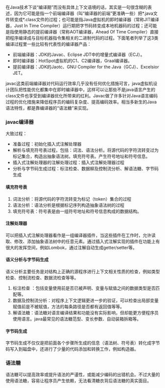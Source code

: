 在Java技术下谈“编译期”而没有具体上下文语境的话，其实是一句很含糊的表述，因为它可能是指一个前端编译器（叫“编译器的前端”更准确一些）把*.java文件转变成*.class文件的过程；也可能是指Java虚拟机的即时编译器（常称JIT编译器，Just In Time Compiler）运行期把字节码转变成本地机器码的过程；还可能是指使用静态的提前编译器（常称AOT编译器，Ahead Of Time Compiler）直接把程序编译成与目标机器指令集相关的二进制代码的过程。下面笔者列举了这3类编译过程里一些比较有代表性的编译器产品：
* 前端编译器：JDK的Javac、Eclipse JDT中的增量式编译器（ECJ）。
* 即时编译器：HotSpot虚拟机的C1、C2编译器，Graal编译器。
* 提前编译器：JDK的Jaotc、GNU Compiler for the Java（GCJ）、Excelsior JET。

javac这类前端编译器对代码运行效率几乎没有任何优化措施可言，java虚拟机设计团队把性能优化都集中在即时编译器中，这样可以让那些不是java语言产生的class文件也享受到编译器优化所带来的红利。Javac做了许多针对Java语言编码过程的优化措施来降低程序员的编码复杂度、提高编码效率。相当多新生的Java语法特性，都是靠编译器的“语法糖”来实现。

### javac编译器
大致过程：
* 准备过程：初始化插入式注解处理器
* 解析与填充符号表过程，包括：词法、语法分析。将源代码的字符流转变过为标记集合，构造出抽象语法树。填充符号表。产生符号地址和符号信息。
* 插入式注解处理器的注解处理过程：插入式注解处理器过程
* 分析与字节码生成过程：标注检查、数据柳及控制流分析、解语法糖、字节码生成

#### 填充符号表
1. 词法分析：将源代码的字符流转变为标记（token）集合的过程
2. 语法分析：语法分析是根据标记序列构造抽象语法树的过程
3. 填充符号表：符号表是由一组符号地址和符号信息构成的数据结构。

#### 注解处理器
可以把插入式注解处理器看作是一组编译器插件，当这些插件在工作时，允许读取、修改、添加抽象语法树中的任意元素。通过插入式注解实现的插件在功能上有很大的发挥空间，例如Lombok，通过注解自动生成getter/setter等。

#### 语义分析与字节码生成
语义分析主要任务是对结构上正确的源程序进行上下文相关性质的检查，例如类型检查、控制流检查、数据流检查等等。
1. 标注检查 ：包括变量使用前是否已被声明、变量与赋值之间的数据类型是否匹配等。
2. 数据及控制流分析：对程序上下文逻辑更进一步的验证，可以检查出局部变量赋值前是不被赋值，方法的每条路径是否都有返回值等等。
3. 解语法糖：语法糖对语言编译结果和功能没有实际影响，但却能更方便程序员使用语言。java最常见的语法糖范型、变长参数、自动装箱拆箱等。

#### 字节码生成
字节码生成不仅仅是把前面各个步骤所生成的信息（语法树、符号表）转化成字节码写入到磁盘中，还进行了少量的代码添加和转换工作，例如构造器。

### 语法糖
语法糖可以提高效率或提升语法的严谨性，或能减少编码的出错机会。不过大量的使用语法糖，容易让程序员产生依赖，无法看清糖衣背后语法糖的真实面目。